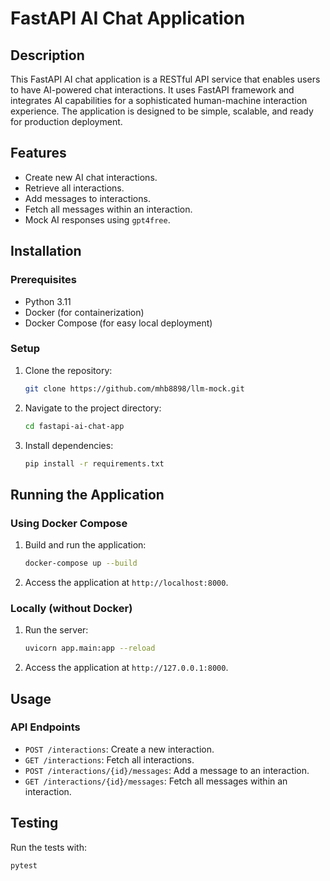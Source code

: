 # FastAPI AI Chat Application

## Description

This FastAPI AI chat application is a RESTful API service that enables users to have AI-powered chat interactions. It uses FastAPI framework and integrates AI capabilities for a sophisticated human-machine interaction experience. The application is designed to be simple, scalable, and ready for production deployment.

## Features

- Create new AI chat interactions.
- Retrieve all interactions.
- Add messages to interactions.
- Fetch all messages within an interaction.
- Mock AI responses using `gpt4free`.

## Installation

### Prerequisites

- Python 3.11
- Docker (for containerization)
- Docker Compose (for easy local deployment)

### Setup

1. Clone the repository:
   ```bash
   git clone https://github.com/mhb8898/llm-mock.git
   ```

2. Navigate to the project directory:
   ```bash
   cd fastapi-ai-chat-app
   ```

3. Install dependencies:
   ```bash
   pip install -r requirements.txt
   ```

## Running the Application

### Using Docker Compose

1. Build and run the application:
   ```bash
   docker-compose up --build
   ```

2. Access the application at `http://localhost:8000`.

### Locally (without Docker)

1. Run the server:
   ```bash
   uvicorn app.main:app --reload
   ```

2. Access the application at `http://127.0.0.1:8000`.

## Usage

### API Endpoints

- `POST /interactions`: Create a new interaction.
- `GET /interactions`: Fetch all interactions.
- `POST /interactions/{id}/messages`: Add a message to an interaction.
- `GET /interactions/{id}/messages`: Fetch all messages within an interaction.

## Testing

Run the tests with:

```bash
pytest
```